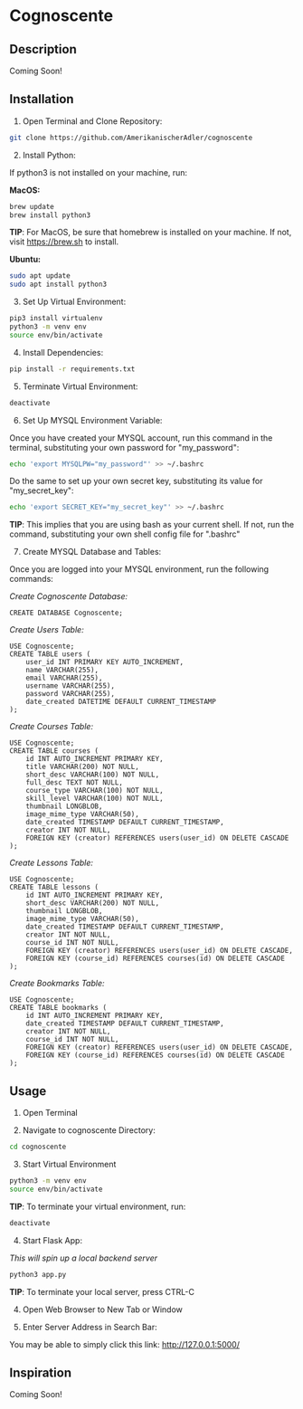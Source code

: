 # Cognoscente

## Description

Coming Soon!

## Installation

1) Open Terminal and Clone Repository:

```bash
git clone https://github.com/AmerikanischerAdler/cognoscente
```

2) Install Python:

If python3 is not installed on your machine, run:

**MacOS:**

```bash
brew update 
brew install python3
``` 

**TIP**: For MacOS, be sure that homebrew is installed on your machine. If not, visit https://brew.sh to install.

**Ubuntu:**

```bash
sudo apt update 
sudo apt install python3
```

3) Set Up Virtual Environment:

```bash
pip3 install virtualenv
python3 -m venv env
source env/bin/activate
```

4) Install Dependencies:

```bash
pip install -r requirements.txt
```

5) Terminate Virtual Environment:

```bash 
deactivate
```

6) Set Up MYSQL Environment Variable:

Once you have created your MYSQL account, run this command in the terminal, substituting your own password for "my_password":

```bash
echo 'export MYSQLPW="my_password"' >> ~/.bashrc
```

Do the same to set up your own secret key, substituting its value for "my_secret_key":

```bash
echo 'export SECRET_KEY="my_secret_key"' >> ~/.bashrc
```

**TIP**: This implies that you are using bash as your current shell. If not, run
the command, substituting your own shell config file for ".bashrc"

7) Create MYSQL Database and Tables:

Once you are logged into your MYSQL environment, run the following commands:

*Create Cognoscente Database:*

```mysql
CREATE DATABASE Cognoscente;
```

*Create Users Table:*

```mysql
USE Cognoscente;
CREATE TABLE users (
    user_id INT PRIMARY KEY AUTO_INCREMENT, 
    name VARCHAR(255), 
    email VARCHAR(255), 
    username VARCHAR(255), 
    password VARCHAR(255),
    date_created DATETIME DEFAULT CURRENT_TIMESTAMP
);
```

*Create Courses Table:*

```mysql
USE Cognoscente;
CREATE TABLE courses (
    id INT AUTO_INCREMENT PRIMARY KEY,
    title VARCHAR(200) NOT NULL,
    short_desc VARCHAR(100) NOT NULL,
    full_desc TEXT NOT NULL,
    course_type VARCHAR(100) NOT NULL,
    skill_level VARCHAR(100) NOT NULL,
    thumbnail LONGBLOB,
    image_mime_type VARCHAR(50),
    date_created TIMESTAMP DEFAULT CURRENT_TIMESTAMP,
    creator INT NOT NULL,
    FOREIGN KEY (creator) REFERENCES users(user_id) ON DELETE CASCADE
);
```

*Create Lessons Table:*

```mysql
USE Cognoscente;
CREATE TABLE lessons (
    id INT AUTO_INCREMENT PRIMARY KEY,
    short_desc VARCHAR(200) NOT NULL,
    thumbnail LONGBLOB,
    image_mime_type VARCHAR(50),
    date_created TIMESTAMP DEFAULT CURRENT_TIMESTAMP,
    creator INT NOT NULL,
    course_id INT NOT NULL,
    FOREIGN KEY (creator) REFERENCES users(user_id) ON DELETE CASCADE,
    FOREIGN KEY (course_id) REFERENCES courses(id) ON DELETE CASCADE
);
```

*Create Bookmarks Table:*

```mysql
USE Cognoscente;
CREATE TABLE bookmarks (
    id INT AUTO_INCREMENT PRIMARY KEY,
    date_created TIMESTAMP DEFAULT CURRENT_TIMESTAMP,
    creator INT NOT NULL,
    course_id INT NOT NULL,
    FOREIGN KEY (creator) REFERENCES users(user_id) ON DELETE CASCADE,
    FOREIGN KEY (course_id) REFERENCES courses(id) ON DELETE CASCADE
);
```

## Usage

1) Open Terminal

2) Navigate to cognoscente Directory:

```bash
cd cognoscente
```

3) Start Virtual Environment

```bash
python3 -m venv env
source env/bin/activate
```

**TIP**: To terminate your virtual environment, run:

```bash
deactivate
```

4) Start Flask App:

*This will spin up a local backend server*

```bash
python3 app.py
```

**TIP**: To terminate your local server, press CTRL-C

4) Open Web Browser to New Tab or Window

5) Enter Server Address in Search Bar:

You may be able to simply click this link: http://127.0.0.1:5000/

## Inspiration

Coming Soon!
 
